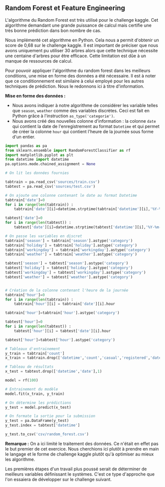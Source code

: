 ## Random Forest et Feature Engineering

L'algorithme du Random Forest est très utilisé pour le challenge kaggle. Cet algorithme demandant une grande puissance de calcul mais certifie une très bonne prédiction dans bon nombre de cas.

Nous implémenté cet algorithme en Python. Cela nous a permit d'obtenir un score de 0,68 sur le challenge kaggle. Il est important de préciser que nous avons uniquement pu utiliser 30 arbres alors que cette technique nécessite une centaine d'arbres pour être efficace. Cette limitation est dûe à un manque de ressources de calcul.

Pour pouvoir appliquer l'algorithme du random forest dans les meilleurs conditions, une mise en forme des données a été nécessaire. Il est à noter que ce conditionnement est similaire à celui employé pour les autres techniques de prédiction. Nous le redonnons ici à titre d'information.

**Mise en forme des données :**
* Nous avons indiquer à notre algorithme de considérer les variable telles que `season`, `weather` comme des variables discrètes. Ceci est fait en Python grâce à l'instruction `as_type('categorie')`.
* Nous avons créé des nouvelles colonne d'information : la colonne `date` qui contient la date de l'enregistrement au format `Datetime` et qui permet de créer la colonne `hour` qui contient l'heure de la journée sous forme d'un entier.

```python
import pandas as pa
from sklearn.ensemble import RandomForestClassifier as rf
import matplotlib.pyplot as plt
from datetime import datetime
pa.options.mode.chained_assignment = None

# On lit les données fournies

tabtrain = pa.read_csv('sources/train.csv')
tabtest = pa.read_csv('sources/test.csv')

# On ajoute une colonne contenant le date au format Datetime
tabtrain['date']=0
for i in range(len(tabtrain)) :
	tabtrain['date'][i]=datetime.strptime(tabtrain['datetime'][i],'%Y-%m-%d %H:%M:%S')

tabtest['date']=0
for i in range(len(tabtest)) :
	tabtest['date'][i]=datetime.strptime(tabtest['datetime'][i],'%Y-%m-%d %H:%M:%S')

# On passe les variables en discret
tabtrain['season'] = tabtrain['season'].astype('category')
tabtrain['holiday'] = tabtrain['holiday'].astype('category')
tabtrain['workingday'] = tabtrain['workingday'].astype('category')
tabtrain['weather'] = tabtrain['weather'].astype('category')

tabtest['season'] = tabtest['season'].astype('category')
tabtest['holiday'] = tabtest['holiday'].astype('category')
tabtest['workingday'] = tabtest['workingday'].astype('category')
tabtest['weather'] = tabtest['weather'].astype('category')


# Création de la colonne contenant l'heure de la journée
tabtrain['hour']=0
for i in range(len(tabtrain)) :
	tabtrain['hour'][i] = tabtrain['date'][i].hour

tabtrain['hour']=tabtrain['hour'].astype('category')

tabtest['hour']=0
for i in range(len(tabtest)) :
	tabtest['hour'][i] = tabtest['date'][i].hour

tabtest['hour']=tabtest['hour'].astype('category')

# Tableaux d'entrainement
y_train = tabtrain['count']
x_train = tabtrain.drop(['datetime','count','casual','registered','date'],1)

# Tableau de résultats
x_test = tabtest.drop(['datetime','date'],1)

model = rf(100)

# Entrainement du modèle
model.fit(x_train, y_train)

# On détermine les prédictions
y_test = model.predict(x_test)

# On formate la sortie pour la submission
y_test = pa.DataFrame(y_test)
y_test.index = tabtest['datetime']

y_test.to_csv('csv/random_forest.csv')
```

**Remarque :** On a ici limité le traitement des données. Ce n'était en effet pas le but premier de cet exercice. Nous cherchions ici plutôt à prendre en main le langage et le forme de challenge kaggle plutôt qu'à optimiser au mieux les algorithme.

Les premières étapes d'un travail plus poussé serait de déterminer de meilleurs variables définissant le systèmes. C'est ce type d'approche que l'on essaiera de développer sur le challenge suivant. 


